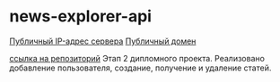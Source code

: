 # news-explorer-api
[Публичный IP-адрес сервера](84.201.153.88)
[Публичный домен](http://studypraktikum.tk/)

[ссылка на репозиторий](https://github.com/DmitriiK1/news-explorer-api/tree/level-1)
Этап 2 дипломного проекта.
Реализовано добавление пользователя, создание, получение и удаление статей.
